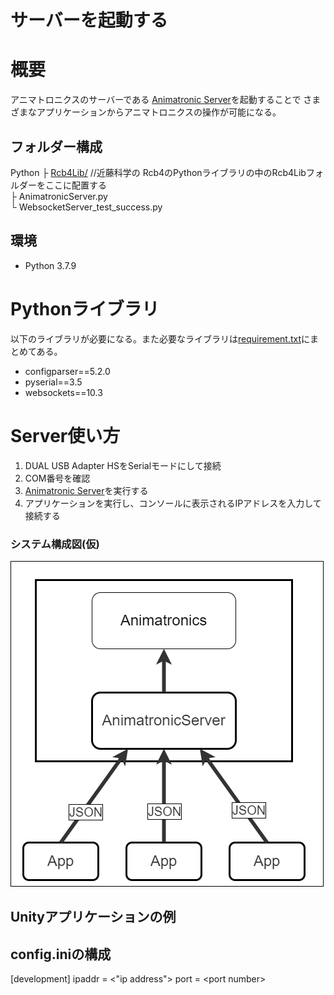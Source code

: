 # サーバーを起動する

# 概要
アニマトロニクスのサーバーである
[Animatronic Server](AnimatronicServer.py)を起動することで
さまざまなアプリケーションからアニマトロニクスの操作が可能になる。



## フォルダー構成
Python
├ [Rcb4Lib/](https://kondo-robot.com/faq/rcb-4-library-p100b) //近藤科学の   Rcb4のPythonライブラリの中のRcb4Libフォルダーをここに配置する  
├ AnimatronicServer.py  
└ WebsocketServer_test_success.py  

## 環境
* Python 3.7.9
  
# Pythonライブラリ
以下のライブラリが必要になる。また必要なライブラリは[requirement.txt](requirement.txt)にまとめてある。
* configparser==5.2.0
* pyserial==3.5
* websockets==10.3


# Server使い方

1. DUAL USB Adapter HSをSerialモードにして接続
2. COM番号を確認
3. [Animatronic Server](AnimatronicServer.py)を実行する
4. アプリケーションを実行し、コンソールに表示されるIPアドレスを入力して接続する

### システム構成図(仮)
![](../imgs/system_architecture.png)

## Unityアプリケーションの例




## config.iniの構成
[development]
ipaddr = <"ip address">
port = \<port number>

